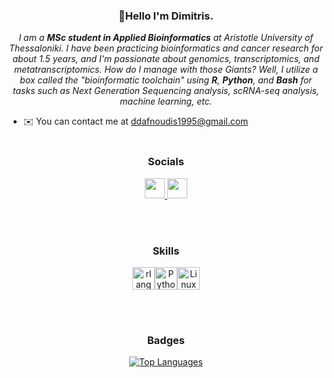 <div align="center">
  <h3>👋Hello I'm Dimitris.</h3>
</div>

<div align="center">
  <em>I am a <strong>MSc student in Applied Bioinformatics</strong> at Aristotle University of Thessaloniki.
  I have been practicing bioinformatics and cancer research for about 1.5 years, and I'm passionate about genomics, transcriptomics, and metatranscriptomics.
  How do I manage with those Giants? Well, I utilize a box called the "bioinformatic toolchain" using <strong>R</strong>, <strong>Python</strong>, and <strong>Bash</strong> for tasks such as Next Generation Sequencing analysis, scRNA-seq analysis, machine learning, etc.</em>
</div>

* ✉️  You can contact me at [ddafnoudis1995@gmail.com](mailto:ddafnoudis1995@gmail.com)
<br/><br/>
<div align="center">
<h3> Socials
</h3>
<p align="center"> <a href="https://www.github.com/Ddafnoudis" target="_blank" rel="noreferrer"> <picture> <source media="(prefers-color-scheme: dark)" srcset="https://raw.githubusercontent.com/danielcranney/readme-generator/main/public/icons/socials/github-dark.svg" /> <source media="(prefers-color-scheme: light)" srcset="https://raw.githubusercontent.com/danielcranney/readme-generator/main/public/icons/socials/github.svg" /> <img src="https://raw.githubusercontent.com/danielcranney/readme-generator/main/public/icons/socials/github.svg" width="32" height="32" /> </picture> </a> <a href="https://www.linkedin.com/in/dimitris-dafnoudis-534702144/" target="_blank" rel="noreferrer"> <picture> <source media="(prefers-color-scheme: dark)" srcset="https://raw.githubusercontent.com/danielcranney/readme-generator/main/public/icons/socials/linkedin-dark.svg" /> <source media="(prefers-color-scheme: light)" srcset="https://raw.githubusercontent.com/danielcranney/readme-generator/main/public/icons/socials/linkedin.svg" /> <img src="https://raw.githubusercontent.com/danielcranney/readme-generator/main/public/icons/socials/linkedin.svg" width="32" height="32" /> </picture> </a></p>
<br/><br/>
<div align="center">
<h3> Skills
</h3>
<p align="center">
<a href="https://www.r-project.org/" target="_blank" rel="noreferrer"><img src="https://raw.githubusercontent.com/danielcranney/readme-generator/main/public/icons/skills/rlang-colored.svg" width="36" height="36" alt="rlang" /></a><a href="https://www.python.org/" target="_blank" rel="noreferrer"><img src="https://raw.githubusercontent.com/danielcranney/readme-generator/main/public/icons/skills/python-colored.svg" width="36" height="36" alt="Python" /></a><a href="https://www.linux.org" target="_blank" rel="noreferrer"><img src="https://raw.githubusercontent.com/danielcranney/readme-generator/main/public/icons/skills/linux-colored.svg" width="36" height="36" alt="Linux" /></a>
</p>
<br/><br/>
<div align="center">
<h3>Badges
</h3>
<a href="https://github.com/Ddafnoudis" align="left"><img src="https://github-readme-stats.vercel.app/api/top-langs/?username=Ddafnoudis&langs_count=10&title_color=0891b2&text_color=ffffff&icon_color=0891b2&bg_color=1c1917&hide_border=true&locale=en&custom_title=Top%20%Languages" alt="Top Languages" /></a>

